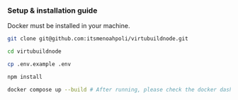 <h3>Setup & installation guide</h3>
Docker must be installed in your machine.

```bash
git clone git@github.com:itsmenoahpoli/virtubuildnode.git

cd virtubuildnode

cp .env.example .env

npm install

docker compose up --build # After running, please check the docker dashboard

```

